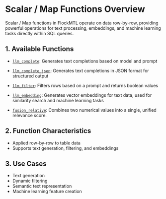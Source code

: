 # Scalar / Map Functions Overview

Scalar / Map functions in FlockMTL operate on data row-by-row, providing powerful operations for text processing, embeddings, and machine learning tasks directly within SQL queries.

## 1. Available Functions

- [`llm_complete`](/docs/scalar-map-functions/llm-complete): Generates text completions based on model and prompt

- [`llm_complete_json`](/docs/scalar-map-functions/llm-complete-json): Generates text completions in JSON format for structured output

- [`llm_filter`](/docs/scalar-map-functions/llm-filter): Filters rows based on a prompt and returns boolean values

- [`llm_embedding`](/docs/scalar-map-functions/llm-embedding): Generates vector embeddings for text data, used for similarity search and machine learning tasks
- [`fusion_relative`](/docs/scalar-map-functions/fusion-relative): Combines two numerical values into a single, unified relevance score.

## 2. Function Characteristics

- Applied row-by-row to table data
- Supports text generation, filtering, and embeddings

## 3. Use Cases

- Text generation
- Dynamic filtering
- Semantic text representation
- Machine learning feature creation
